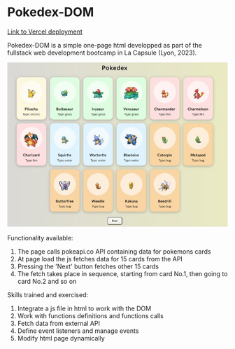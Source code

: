 # Pokedex-DOM

[Link to Vercel deployment](https://pokedex-dom.vercel.app/)

Pokedex-DOM is a simple one-page html developped as part of the 
fullstack web development bootcamp in La Capsule (Lyon, 2023). 

![Pokedex](frontPage.jpg)

Functionality available:
1. The page calls pokeapi.co API containing data for pokemons cards
2. At page load the js fetches data for 15 cards from the API
3. Pressing the 'Next' button fetches other 15 cards
4. The fetch takes place in sequence, starting from card No.1, then going to card No.2 and so on

Skills trained and exercised:
1. Integrate a js file in html to work with the DOM
2. Work with functions definitions and functions calls
3. Fetch data from external API
4. Define event listeners and manage events
5. Modify html page dynamically
